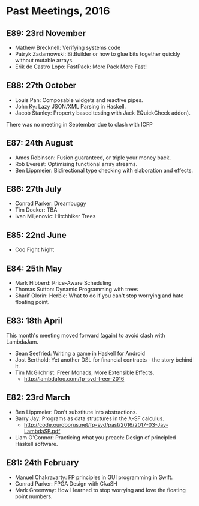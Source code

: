 # Past Meetings, 2016

## E89: 23rd November
* Mathew Brecknell: Verifying systems code
* Patryk Zadarnowski: BitBuilder or how to glue bits together quickly without mutable arrays.
* Erik de Castro Lopo: FastPack: More Pack More Fast!

## E88: 27th October
* Louis Pan: Composable widgets and reactive pipes.
* John Ky: Lazy JSON/XML Parsing in Haskell.
* Jacob Stanley: Property based testing with Jack (!QuickCheck addon).

There was no meeting in September due to clash with ICFP

## E87: 24th August
* Amos Robinson: Fusion guaranteed, or triple your money back.
* Rob Everest: Optimising functional array streams.
* Ben Lippmeier: Bidirectional type checking with elaboration and effects.

## E86: 27th July
* Conrad Parker: Dreambuggy
* Tim Docker: TBA
* Ivan Miljenovic: Hitchhiker Trees

## E85: 22nd June
* Coq Fight Night

## E84: 25th May
* Mark Hibberd: Price-Aware Scheduling
* Thomas Sutton: Dynamic Programming with trees
* Sharif Olorin: Herbie: What to do if you can't stop worrying and hate floating point.

## E83: 18th April
This month's meeting moved forward (again) to avoid clash with LambdaJam.
* Sean Seefried: Writing a game in Haskell for Android
* Jost Berthold: Yet another DSL for financial contracts - the story behind it.
* Tim McGilchrist: Freer Monads, More Extensible Effects.
  * http://lambdafoo.com/fp-syd-freer-2016

## E82: 23rd March
* Ben Lippmeier: Don't substitute into abstractions.
* Barry Jay: Programs as data structures in the λ-SF calculus.
  * http://code.ouroborus.net/fp-syd/past/2016/2017-03-Jay-LambdaSF.pdf
* Liam O'Connor: Practicing what you preach: Design of principled Haskell software.

## E81: 24th February
* Manuel Chakravarty: FP principles in GUI programming in Swift.
* Conrad Parker: FPGA Design with CλaSH
* Mark Greenway: How I learned to stop worrying and love the floating point numbers.
